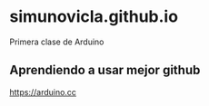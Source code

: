 # simunovicla.github.io

Primera clase de Arduino 

## Aprendiendo a usar mejor github

https://arduino.cc
